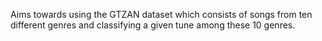 Aims towards using the GTZAN dataset which consists of songs from ten different genres and classifying a given tune among these 10 genres.
